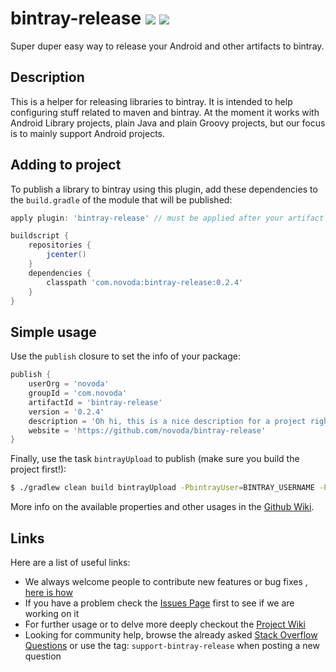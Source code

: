 # bintray-release [![](http://ci.novoda.com/buildStatus/icon?job=bintray-release)](http://ci.novoda.com/job/bintray-release/lastSuccessfulBuild/console) [![](https://raw.githubusercontent.com/novoda/novoda/master/assets/btn_apache_lisence.png)](LICENSE.txt)

Super duper easy way to release your Android and other artifacts to bintray.


## Description

This is a helper for releasing libraries to bintray. It is intended to help configuring stuff related to maven and bintray.
At the moment it works with Android Library projects, plain Java and plain Groovy projects, but our focus is to mainly support Android projects.


## Adding to project

To publish a library to bintray using this plugin, add these dependencies to the `build.gradle` of the module that will be published:

```groovy
apply plugin: 'bintray-release' // must be applied after your artifact generating plugin (eg. java / com.android.library)

buildscript {
    repositories {
        jcenter()
    }
    dependencies {
        classpath 'com.novoda:bintray-release:0.2.4'
    }
}
```


## Simple usage

Use the `publish` closure to set the info of your package:

```groovy
publish {
    userOrg = 'novoda'
    groupId = 'com.novoda'
    artifactId = 'bintray-release'
    version = '0.2.4'
    description = 'Oh hi, this is a nice description for a project right?'
    website = 'https://github.com/novoda/bintray-release'
}
```

Finally, use the task `bintrayUpload` to publish (make sure you build the project first!):

```bash
$ ./gradlew clean build bintrayUpload -PbintrayUser=BINTRAY_USERNAME -PbintrayKey=BINTRAY_KEY -PdryRun=false
```

More info on the available properties and other usages in the [Github Wiki](https://github.com/novoda/bintray-release/wiki).


## Links

Here are a list of useful links:

 * We always welcome people to contribute new features or bug fixes , [here is how](https://github.com/novoda/novoda/blob/master/CONTRIBUTING.md)
 * If you have a problem check the [Issues Page](https://github.com/novoda/bintray-release/issues) first to see if we are working on it
 * For further usage or to delve more deeply checkout the [Project Wiki](https://github.com/novoda/bintray-release/wiki)
 * Looking for community help, browse the already asked [Stack Overflow Questions](http://stackoverflow.com/questions/tagged/support-bintray-release) or use the tag: `support-bintray-release` when posting a new question  
